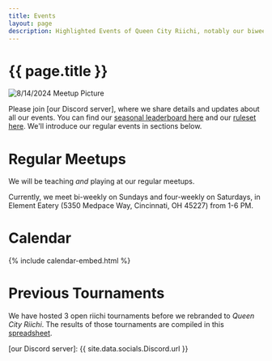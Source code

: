 ```yaml
---
title: Events
layout: page
description: Highlighted Events of Queen City Riichi, notably our biweekly meetup.
---
```


# {{ page.title }}

![8/14/2024 Meetup Picture](https://res.cloudinary.com/djvg6ubiy/image/upload/v1726340950/Queen%20City%20Riichi/Meetup_8_4_2_tables_sc1dwc.jpg)

Please join [our Discord server], where we share details and updates about all our events. You can find our [seasonal leaderboard here](/leaderboard) and our [ruleset here](/ruleset). We'll introduce our regular events in sections below.

# Regular Meetups

We will be teaching *and* playing at our regular meetups.

Currently, we meet bi-weekly on Sundays and four-weekly on Saturdays, in Element Eatery (5350 Medpace Way, Cincinnati, OH 45227) from 1-6 PM.

# Calendar

{% include calendar-embed.html %}

# Previous Tournaments

We have hosted 3 open riichi tournaments before we rebranded to *Queen City Riichi*. The results of those tournaments are compiled in this [spreadsheet](https://docs.google.com/spreadsheets/d/1-lmgYYDgaDgA-KHfg2bbyO9-dw9cybb5JNJSIIEihgU/edit?usp=sharing).

[our Discord server]: {{ site.data.socials.Discord.url }}
